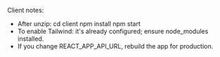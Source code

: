 Client notes:
- After unzip:
  cd client
  npm install
  npm start
- To enable Tailwind: it's already configured; ensure node_modules installed.
- If you change REACT_APP_API_URL, rebuild the app for production.
